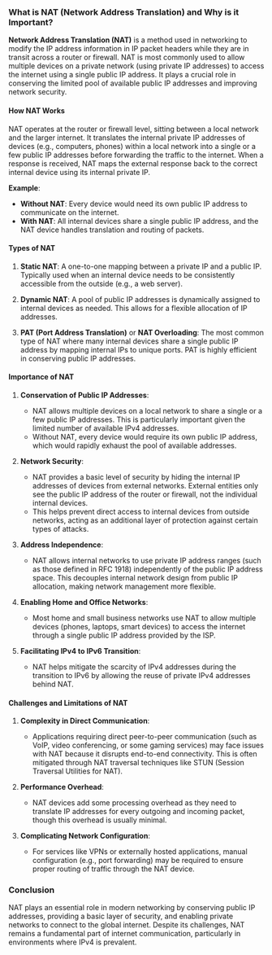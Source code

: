 ### What is NAT (Network Address Translation) and Why is it Important?

**Network Address Translation (NAT)** is a method used in networking to modify the IP address information in IP packet headers while they are in transit across a router or firewall. NAT is most commonly used to allow multiple devices on a private network (using private IP addresses) to access the internet using a single public IP address. It plays a crucial role in conserving the limited pool of available public IP addresses and improving network security.

#### How NAT Works
NAT operates at the router or firewall level, sitting between a local network and the larger internet. It translates the internal private IP addresses of devices (e.g., computers, phones) within a local network into a single or a few public IP addresses before forwarding the traffic to the internet. When a response is received, NAT maps the external response back to the correct internal device using its internal private IP.

**Example**:
- **Without NAT**: Every device would need its own public IP address to communicate on the internet.
- **With NAT**: All internal devices share a single public IP address, and the NAT device handles translation and routing of packets.

#### Types of NAT
1. **Static NAT**: A one-to-one mapping between a private IP and a public IP. Typically used when an internal device needs to be consistently accessible from the outside (e.g., a web server).
   
2. **Dynamic NAT**: A pool of public IP addresses is dynamically assigned to internal devices as needed. This allows for a flexible allocation of IP addresses.

3. **PAT (Port Address Translation)** or **NAT Overloading**: The most common type of NAT where many internal devices share a single public IP address by mapping internal IPs to unique ports. PAT is highly efficient in conserving public IP addresses.

#### Importance of NAT

1. **Conservation of Public IP Addresses**:
   - NAT allows multiple devices on a local network to share a single or a few public IP addresses. This is particularly important given the limited number of available IPv4 addresses.
   - Without NAT, every device would require its own public IP address, which would rapidly exhaust the pool of available addresses.

2. **Network Security**:
   - NAT provides a basic level of security by hiding the internal IP addresses of devices from external networks. External entities only see the public IP address of the router or firewall, not the individual internal devices.
   - This helps prevent direct access to internal devices from outside networks, acting as an additional layer of protection against certain types of attacks.

3. **Address Independence**:
   - NAT allows internal networks to use private IP address ranges (such as those defined in RFC 1918) independently of the public IP address space. This decouples internal network design from public IP allocation, making network management more flexible.

4. **Enabling Home and Office Networks**:
   - Most home and small business networks use NAT to allow multiple devices (phones, laptops, smart devices) to access the internet through a single public IP address provided by the ISP.

5. **Facilitating IPv4 to IPv6 Transition**:
   - NAT helps mitigate the scarcity of IPv4 addresses during the transition to IPv6 by allowing the reuse of private IPv4 addresses behind NAT.

#### Challenges and Limitations of NAT
1. **Complexity in Direct Communication**:
   - Applications requiring direct peer-to-peer communication (such as VoIP, video conferencing, or some gaming services) may face issues with NAT because it disrupts end-to-end connectivity. This is often mitigated through NAT traversal techniques like STUN (Session Traversal Utilities for NAT).

2. **Performance Overhead**:
   - NAT devices add some processing overhead as they need to translate IP addresses for every outgoing and incoming packet, though this overhead is usually minimal.

3. **Complicating Network Configuration**:
   - For services like VPNs or externally hosted applications, manual configuration (e.g., port forwarding) may be required to ensure proper routing of traffic through the NAT device.

### Conclusion
NAT plays an essential role in modern networking by conserving public IP addresses, providing a basic layer of security, and enabling private networks to connect to the global internet. Despite its challenges, NAT remains a fundamental part of internet communication, particularly in environments where IPv4 is prevalent.